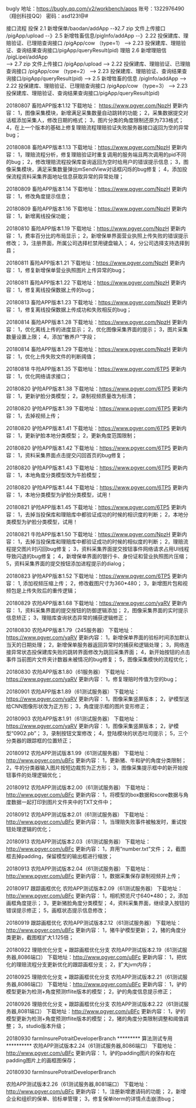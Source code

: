 bugly
地址：https://bugly.qq.com/v2/workbench/apps
账号：1322976490（翔创科技QQ）
密码：asd123!@#


接口流程
投保
2.1 新增保单/baodan/addApp
--》2.7 zip 文件上传接口 /pigApp/upload 
--》2.5 新增牲畜信息/pigInfo/addApp 
--》2.22 投保建库、理赔验证、已理赔查询接口 /pigApp/cow （type=1）
--> 2.23 投保建库、理赔验证、查询结果查询接口/pigApp/queryResult(pid) 
理赔
2.6	新增理赔信 /pigLipei/addApp	
--> 2.7 zip 文件上传接口  /pigApp/upload
--> 2.22 投保建库、理赔验证、已理赔查询接口 /pigApp/cow （type=2）
--> 2.23 投保建库、理赔验证、查询结果查询接口/pigApp/queryResult(pid) 
--> 2.5 新增牲畜的信息 /pigInfo/addApp
--> 2.22 投保建库、理赔验证、已理赔查询接口 /pigApp/cow （type=3）
--> 2.23 投保建库、理赔验证、查询结果查询接口/pigApp/queryResult(pid) 



20180807
畜险APP版本1.12
下载地址：
https://www.pgyer.com/NpzH
更新内容：
1，图像采集模块，新增满足采集数量自动跳转的功能；
2，采集数据提交对话框添加采集人，修改日期的格式；
3，图片分类的角度限制还原为733格式；
4，在上一个版本的基础上修复理赔流程理赔验证失败服务器接口返回为空的异常bug；

20180808
畜险APP版本1.13
下载地址：https://www.pgyer.com/NpzH
更新内容：
1，理赔流程分析，修复理赔验证时重复调用的服务端且两次调用的pid不同的bug；
2，修改理赔流程投保库查询返回为空时给用户的错误提示信息；
3，图像采集模块，满足采集数量弹出mSendView对话框闪烁的bug修复；
4，添加投保流程资料采集界面地址信息获取异常的异常处理；

20180809
畜险APP版本1.14
下载地址：https://www.pgyer.com/NpzH
更新内容：
1，修改角度提示信息；

20180809
畜险APP版本1.16
下载地址：https://www.pgyer.com/NpzH
更新内容：
1，新增离线投保功能；

20180810
畜险APP版本1.19
下载地址：https://www.pgyer.com/NpzH
更新内容：
1，费率百分比的布局显示；
2，新增保单界面营业执照上传失败的错误提示修改；
3，注册界面，所属公司选择栏禁用键盘输入；
4，分公司选择支持选择到县；

20180811
畜险APP版本1.21
下载地址：https://www.pgyer.com/NpzH
更新内容：
1，修复新增保单营业执照图片上传异常的bug；

20180811
畜险APP版本1.22
下载地址：https://www.pgyer.com/NpzH
更新内容：
1，修复离线投保数据上传的bug；

20180813
畜险APP版本1.23
下载地址：https://www.pgyer.com/NpzH
更新内容：
1，修复离线投保数据上传成功和失败相反的bug；

20180814
畜险APP版本1.28
下载地址：https://www.pgyer.com/NpzH
更新内容：
1，优化离线上传的进度显示；
2，优化图像采集界面的提示；
3，图片采集数量设置上限；
4，添加“散养户”字段；

20180814
畜险APP版本1.29
下载地址：https://www.pgyer.com/NpzH
更新内容：
1，优化上传失败文件的判断阈值；

20180818
牛险APP版本1.35
下载地址：https://www.pgyer.com/6TP5
更新内容：
1，优化网络请求接口；

20180820
驴险APP版本1.38
下载地址：https://www.pgyer.com/6TP5
更新内容：
1，更新驴脸分类模型；
2，录制视频质量改为标清；

20180820
驴险APP版本1.39
下载地址：https://www.pgyer.com/6TP5
更新内容：
1，去掉视频上传；

20180820
驴险APP版本1.41
下载地址：https://www.pgyer.com/6TP5
更新内容：
1，更新驴脸本地分类模型；
2，更新角度范围限制；

20180820
驴险APP版本1.42
下载地址：https://www.pgyer.com/6TP5
更新内容：
1，资料采集界面点击提交闪回首页的bug修复；

20180820
驴险APP版本1.43
下载地址：https://www.pgyer.com/6TP5
更新内容：
1，本地角度分类模型改为牛脸模型；

20180820
驴险APP版本1.44
下载地址：https://www.pgyer.com/6TP5
更新内容：
1，本地分类模型为驴脸分类模型，试用！

20180821
驴险APP版本1.45
下载地址：https://www.pgyer.com/6TP5
更新内容：
1，去掉当投保库和理赔库中都验证成功的时候的相识度的判断；
2，本地分类模型为驴脸分类模型，试用！

20180821
牛险APP版本1.50
下载地址：https://www.pgyer.com/NpzH
更新内容：
1，去掉当投保库和理赔库中都验证成功的时候的相似度的判断；
2，理赔流程提交图片时闪回bug修复；
3，资料采集界面提交按钮事件网络请求占用UI线程导致闪退的bug修复；
4，新增保单界面的银行卡、身份证和营业执照图片压缩；
5，资料采集界面的提交按钮添加进程提示的dialog；

20180823
驴险APP版本1.52
下载地址：https://www.pgyer.com/6TP5
更新内容：
1, 添加视频压缩上传；
2，修改截图尺寸为360*480；
3，新增图片包和视频包是上传失败后的重传逻辑；

20180829
农险APP版本1.68
下载地址：https://www.pgyer.com/yaRV
更新内容：
1，资料采集界面的提交按钮的防御逻辑添加；
2，图像采集界面的实时提示信息矫正；
3，理赔库查询状态异常的捕获逻辑修正；

20180830
农险APP版本1.79（245服务器）
下载地址：https://www.pgyer.com/yaRV
更新内容：
1，新增保单界面的验标时间添加默认当天的日期处理；
2，新增保单服务器返回异常时的捕获和逻辑处理；
3，网络连接异常状态投保建库失败的跳转界面修改为跳回采集界面；
4，新开始按钮的点击事件当前图片文件夹计数器未被情况的bug修复；
5，图像采集模快的流程优化；


20180830
农险APP版本1.80（61服务器）
下载地址：https://www.pgyer.com/yaRV
更新内容：
1，修复理赔时传值为空的bug；

20180901
农险APP版本1.89（61测试服务器）
下载地址：https://www.pgyer.com/yaRV
更新内容：
1，图像采集竖屏版本；
2，驴模型送给CNN图像形状改为正方形；
3，角度提示框的图片变形修正；

20180903
农险APP版本1.91（61测试服务器）
下载地址：https://www.pgyer.com/yaRV
更新内容：
1，图像采集竖屏版本；
2，驴模型“0902.pb”；
3，录制按钮文案修改；
4，登陆模块的状态吐司提示；
5，三个分类器的跟踪框的位置矫正；

20180912
农险APP测试版本1.99（61测试服务器）
下载地址：http://www.pgyer.com/uBFc
更新内容：
1，更新猪、牛和驴的角度分类限制；
2，牛的分类器输入图片按短边裁剪为正方形；
3，图像采集提示框中的新开始按钮事件的处理逻辑优化；

20180912
农险APP测试版本2.00（61测试服务器）
下载地址：http://www.pgyer.com/uBFc
更新内容：
1，将模型的box数据和score数据与角度数据一起打印到图片文件夹中的TXT文件中；

20180912
农险APP测试版本2.01（61测试服务器）
下载地址：http://www.pgyer.com/uBFc
更新内容：
1，当理赔失败事件被触发时，重试按钮处理逻辑的优化；

20180913
农险APP测试版本2.03（61测试服务器）
下载地址：http://www.pgyer.com/uBFc
更新内容：
1，弃用“number.txt”文件；
2，截图框去掉padding，保留模型的输出框进行缩放；

20180913
农险APP测试版本2.04（61测试服务器）
下载地址：http://www.pgyer.com/uBFc
更新内容：
1，数据采集保存录制视频并上传；

20180917
跟踪画框优化
农险APP测试版本2.09（61测试服务器）
下载地址：http://www.pgyer.com/uBFc
更新内容：
1，相机预览尺寸640*480；
2，添加画框角度提示；
3，更新猪脸角度分类模型；
4，资料采集界面，继续录入按钮的错误提示修正；
5，画框状态提示信息修改；

20180919
跟踪画框优化
农险APP测试版本2.12（61测试服务器）
下载地址：http://www.pgyer.com/uBFc
更新内容：
1，猪牛驴模型更新；
2，猪的角度分类更新，截图框扩大1.125倍；

20180922
理赔优化分支 + 跟踪画框优化分支
农险APP测试版本2.19（61测试服务器,8086端口）
下载地址：http://www.pgyer.com/uBFc
更新内容：
1，把优化的理赔流程分支更新优化的跟踪画框分支；
2，扩大jvm内存；

20180925
理赔优化分支 + 跟踪画框优化分支
农险APP测试版本2.21（61测试服务器,8086端口）
下载地址：http://www.pgyer.com/uBFc
更新内容：
1，驴的模型更新为检测+角度预测tflite版本的模型；
2，驴的角度信息提示修正；

20180926
理赔优化分支 + 跟踪画框优化分支
农险APP测试版本2.22（61测试服务器,8081端口）
下载地址：http://www.pgyer.com/uBFc
更新内容：
1，驴的模型更新为检测+角度预测tflite版本的模型；
2，猪的角度分类限制调整和阈值调整；
3，studio版本升级；

20180930
farmInsurePotraitDeveloperBranch
********* 算法测试专用 **********
农险APP测试版本2.24（61测试服务器,8086端口）
下载地址：http://www.pgyer.com/uBFc
更新内容：
1，驴的padding图片的保存和在padding图片上的画框图保存；

20180930
farmInsurePotraitDeveloperBranch

农险APP测试版本2.26（61测试服务器,8081端口）
下载地址：http://www.pgyer.com/uBFc
更新内容：
1，注册新增邀请码的功能；
2，新增企业和组织的保单、验标单管理；
3，修复保单iterm的详情点击崩溃bug；










